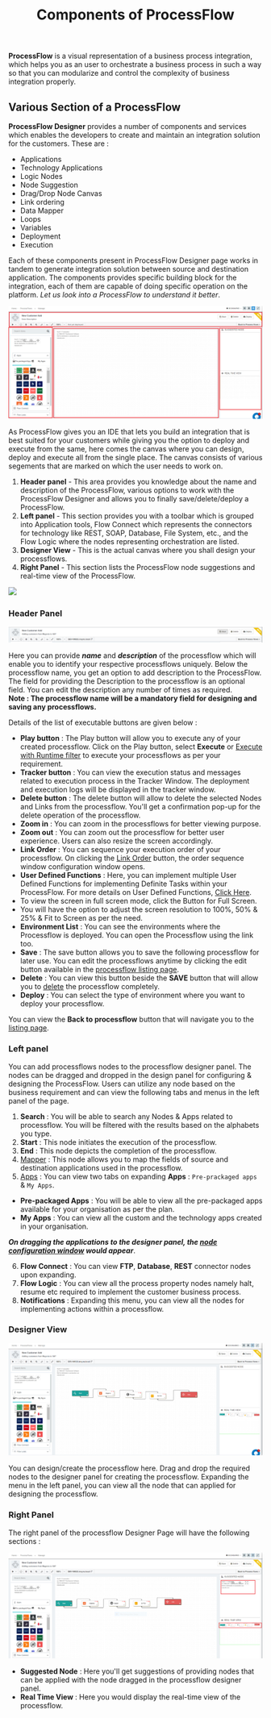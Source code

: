 ﻿---
title: "Components of ProcessFlow"
toc: true
description: "Components of ProcessFlow Designer to create,design and develop your smart,interactive and free-flowing integration system."
keywords: "Constituent of ProcessFlow, Components of ProcessFlow, Header panel, Left panel, Right panel, Designer view"
tag: developers
category: "Processflow"
redirect_from: 
     - /processflow/deploying-and-executing-processfloww/
     - /processflow/designer-processflow/
menus: 
    processflow:
        title: "Designer of ProcessFlow"
        weight: 4
        icon: fa fa-file-word-o
        identifier: componentsofprocessflow
---

**ProcessFlow** is a visual representation of a business process integration, which helps you as an user to orchestrate a business process in such a way so that you can modularize and control the complexity of business integration properly.

## Various Section of a ProcessFlow 

**ProcessFlow Designer** provides a number of components and services which enables the developers to create and maintain an integration solution for the customers. These are : 

* Applications
* Technology Applications
* Logic Nodes
* Node Suggestion
* Drag/Drop Node Canvas
* Link ordering
* Data Mapper
* Loops
* Variables
* Deployment
* Execution

Each of these components present in ProcessFlow Designer page works in tandem to generate integration solution between source and destination application. 
The components provides specific building block for the integration, each of them are capable of doing specific operation on the platform. *Let us look into a ProcessFlow to understand it better*.

![Components of processflow1](/staticfiles/processflow/media/componentsofprocessflow1.png)

As ProcessFlow gives you an IDE that lets you build an integration that is best suited for your customers while giving you the option to deploy and execute from the same,
here comes the canvas where you can design, deploy and execute all from the single place. The canvas consists of various segements that are marked on which the user needs to work on.

1. **Header panel** - This area provides you knowledge about the name and description of the ProcessFlow, various options to work with the ProcessFlow Designer and allows you to finally save/delete/deploy a ProcessFlow.
2. **Left panel** - This section provides you with a toolbar which is grouped into Application tools, Flow Connect which represents the connectors for technology like REST, SOAP, Database, File System, etc., and the Flow Logic where the nodes representing orchestration are listed.
3. **Designer View** - This is the actual canvas where you shall design your processflows.
4. **Right Panel** - This section lists the ProcessFlow node suggestions and real-time view of the ProcessFlow.

![](https://www.youtube.com/watch?v=FWyPANdwdDM)

### Header Panel

![componentsofprocessflow header panel](/staticfiles/processflow/media/componentsofprocessflow_header.png)

Here you can provide ***name*** and ***description*** of the processflow which will enable you to identify your respective processflows uniquely. Below the processflow name, you get an option to add description to the ProcessFlow. The field for providing the Description to the processflow is an optional field. You can edit the description any number of times as required.  
**Note : The processflow name will be a mandatory field for designing and saving any processflows.**

Details of the list of executable buttons are given below :

* **Play button** : The Play button will allow you to execute any of your created processflow. Click on the Play button, select **Execute** or [Execute with Runtime filter](/processflow/Runtime-Filter/) to execute your processflows as per your requirement.   
* **Tracker button** : You can view the execution status and messages related to execution process in the Tracker Window. The deployment and execution logs will be displayed in the tracker window.
* **Delete button** : The delete button will allow to delete the selected Nodes and Links from the processflow. You'll get a confirmation pop-up for the delete operation of the processflow. 
* **Zoom in** : You can zoom in the processflows for better viewing purpose.
* **Zoom out** : You can zoom out the processflow for better user experience. Users can also resize the screen accordingly. 
* **Link Order** : You can sequence your execution order of your processflow. On clicking the [Link Order](/processflow/link-order-sequencing/) button, the order sequence window configuration window opens.
* **User Defined Functions** : Here, you can implement multiple User Defined Functions for implementing Definite Tasks within your ProcessFlow. For more details on User Defined Functions, [Click Here](/processflow/Working-with-functions/#user-defined-function).
*  To view the screen in full screen mode, click the Button for Full Screen.
*  You will have the option to adjust the screen resolution to 100%, 50% & 25% & Fit to Screen as per the need.
* **Environment List** : You can see the environments where the Processflow is deployed. You can open the Processflow using the link too.
*  **Save** : The save button allows you to save the following processflow for later use. You can edit the processflows anytime by clicking the edit button available in the [processflow listing page](/processflow/processflow-listing-page/).  
* **Delete** : You can view this button beside the **SAVE** button that will allow you to [delete](/processflow/delete-processflow/) the processflow completely.
* **Deploy** : You can select the type of environment where you want to deploy your processflow.


You can view the **Back to processflow** button that will navigate you to the [listing page](/processflow/processflow-listing-page/).


### Left panel

You can add processflows nodes to the processflow designer panel. The nodes can be dragged and dropped in the design panel for configuring & designing the ProcessFlow. Users can utilize any node based on the business requirement and can view the 
following tabs and menus in the left panel of the page.    

1)	**Search** : You will be able to search any Nodes & Apps related to processflow. You will be filtered with the results based on the alphabets you type.               
2)  **Start** : This node initiates the execution of the processflow.                   
3)	**End** : This node depicts the completion of the processflow.                       
4)	[Mapper](/processflow/working-with-mapper/) : This node allows you to map the fields of source and destination applications used in the processflow.       
5)	[Apps](/processflow/processflow-app/) : You can view two tabs on expanding **Apps** : `Pre-prackaged apps` & `My Apps`. 

 - **Pre-packaged Apps** : You will be able to view all the pre-packaged apps available for your organisation as per the plan. 
 - **My Apps** : You can view all the custom and the technology apps created in your organisation.

***On dragging the applications to the designer panel, the [node configuration window](/processflow/processflow-app/) would appear***.     

6)	**Flow Connect** : You can view **FTP**, **Database**, **REST** connector nodes upon expanding.   
7)	**Flow Logic** : You can view all the process property nodes namely halt, resume etc required to implement the customer business process.  
8)	**Notifications** : Expanding this menu, you can view all the nodes for implementing actions within a processflow.  


### Designer View 

![componentsofprocessflow designer panel](/staticfiles/processflow/media/componentsofprocessflow_designer.png)

You can design/create the processflow here. Drag and drop the required nodes to the 
designer panel for creating the processflow. Expanding the menu in the left panel, 
you can view all the node that can applied for designing the processflow.


### Right Panel

The right panel of the processflow Designer Page will have the following sections :  

![componentsofprocessflow right panel](/staticfiles/processflow/media/componentsofprocessflow_rightpanel.png)

* **Suggested Node** : Here you'll get suggestions of providing nodes that can be applied with the node dragged in the processflow designer panel.
* **Real Time View** : Here you would display the real-time view of the processflow.


